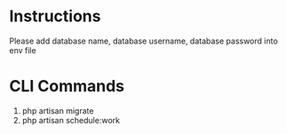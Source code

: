 # Instructions

Please add database name, database username, database password into env file

# CLI Commands

1. php artisan migrate
2. php artisan schedule:work
